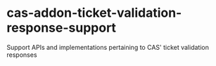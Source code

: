 cas-addon-ticket-validation-response-support
============================================

Support APIs and implementations pertaining to CAS' ticket validation responses
